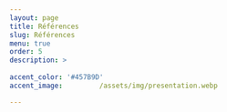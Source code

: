 ```yaml
---
layout: page
title: Références
slug: Références
menu: true
order: 5
description: >
  
accent_color: '#457B9D'
accent_image:         /assets/img/presentation.webp

---
```


